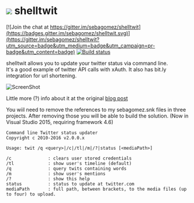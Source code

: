 ![](https://pbs.twimg.com/client_application_images/54927/shelltwit.png)
shelltwit
=========

[![Join the chat at https://gitter.im/sebagomez/shelltwit](https://badges.gitter.im/sebagomez/shelltwit.svg)](https://gitter.im/sebagomez/shelltwit?utm_source=badge&utm_medium=badge&utm_campaign=pr-badge&utm_content=badge)
[![Build status](https://ci.appveyor.com/api/projects/status/1m0mqeskgew1ry4o?svg=true)](https://ci.appveyor.com/project/sebagomez/shelltwit)

shelltwit allows you to update your twitter status via command line.   
It's a good example of twitter API calls with xAuth. It also has bit.ly integration for url shortening.

![ScreenShot](http://farm9.staticflickr.com/8363/8319299202_9282a7e6ed.jpg)


Little more (?) info about it at the original [blog post](http://sgomez.blogspot.com/2010/06/introducing-shelltwit.html)

You wiil need to remove the references to my sebagomez.snk files in three projects. After removing those you will be able to build the solution. (Now in Visual Studio 2015, requiring framework 4.6)

```
Command line Twitter status updater  
Copyright c 2010-2016 v2.0.0.x

Usage: twit /q <query>|/c|/tl|/m|/?|status [<mediaPath>]

/c              : clears user stored credentials  
/tl             : show user's timeline (default)  
/q              : query twits containing words  
/m              : show user's mentions  
/?              : show this help  
status          : status to update at twitter.com  
mediaPath       : full path, between brackets, to the media files (up to four) to upload.
```